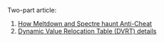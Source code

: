 
Two-part article:

1. [How Meltdown and Spectre haunt Anti-Cheat](haunted)
2. [Dynamic Value Relocation Table (DVRT) details](dvrt)
